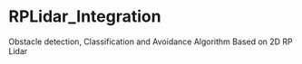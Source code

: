 # RPLidar_Integration
Obstacle detection, Classification and Avoidance Algorithm Based on 2D RP Lidar
